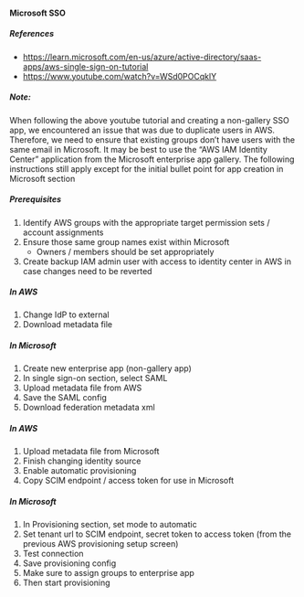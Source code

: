 #### Microsoft SSO

##### References

  - <https://learn.microsoft.com/en-us/azure/active-directory/saas-apps/aws-single-sign-on-tutorial>
  - <https://www.youtube.com/watch?v=WSd0POCqklY>

##### Note:

When following the above youtube tutorial and creating a non-gallery SSO
app, we encountered an issue that was due to duplicate users
in AWS. Therefore, we need to ensure that existing groups don’t have users with the
same email in Microsoft. It may be best to use the “AWS IAM
Identity Center” application from the Microsoft enterprise app gallery.
The following instructions still apply except for the initial bullet
point for app creation in Microsoft section

##### Prerequisites

1. Identify AWS groups with the appropriate target permission sets /
  account assignments
2. Ensure those same group names exist within Microsoft
    - Owners / members should be set appropriately
3. Create backup IAM admin user with access to identity center in AWS
  in case changes need to be reverted

##### In AWS

1. Change IdP to external
2. Download metadata file

##### In Microsoft

1. Create new enterprise app (non-gallery app)
2. In single sign-on section, select SAML
3. Upload metadata file from AWS
4. Save the SAML config
5. Download federation metadata xml

##### In AWS

1. Upload metadata file from Microsoft
2. Finish changing identity source
3. Enable automatic provisioning
4. Copy SCIM endpoint / access token for use in Microsoft

##### In Microsoft

1. In Provisioning section, set mode to automatic
2. Set tenant url to SCIM endpoint, secret token to access token (from
  the previous AWS provisioning setup screen)
3. Test connection
4. Save provisioning config
5. Make sure to assign groups to enterprise app
6. Then start provisioning
